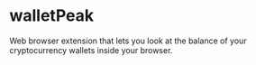 # walletPeak
Web browser extension that lets you look at the balance of your cryptocurrency wallets inside your browser.
